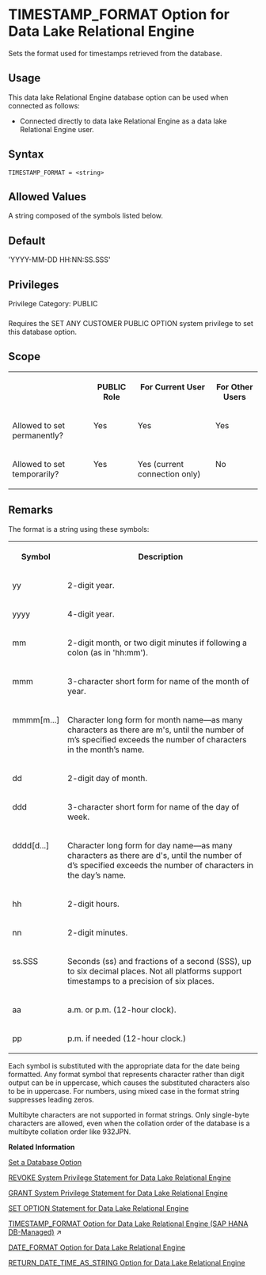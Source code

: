 <!-- loioa664875c84f21015ab41889496f22a0b -->

# TIMESTAMP\_FORMAT Option for Data Lake Relational Engine

Sets the format used for timestamps retrieved from the database.



<a name="loioa664875c84f21015ab41889496f22a0b__section_ajq_xqq_znb"/>

## Usage

This data lake Relational Engine database option can be used when connected as follows:

-   Connected directly to data lake Relational Engine as a data lake Relational Engine user.



<a name="loioa664875c84f21015ab41889496f22a0b__timestamp_format_syntax1"/>

## Syntax

```
TIMESTAMP_FORMAT = <string>
```



<a name="loioa664875c84f21015ab41889496f22a0b__timestamp_format_values1"/>

## Allowed Values

A string composed of the symbols listed below.



<a name="loioa664875c84f21015ab41889496f22a0b__timestamp_format_default1"/>

## Default

'YYYY-MM-DD HH:NN:SS.SSS'



<a name="loioa664875c84f21015ab41889496f22a0b__timestamp_format_priv1"/>

## Privileges

Privilege Category: PUBLIC



### 

Requires the SET ANY CUSTOMER PUBLIC OPTION system privilege to set this database option.



<a name="loioa664875c84f21015ab41889496f22a0b__timestamp_format_scope1"/>

## Scope


<table>
<tr>
<th valign="top">

 

</th>
<th valign="top">

PUBLIC Role

</th>
<th valign="top">

For Current User

</th>
<th valign="top">

For Other Users

</th>
</tr>
<tr>
<td valign="top">

Allowed to set permanently?

</td>
<td valign="top">

Yes

</td>
<td valign="top">

Yes

</td>
<td valign="top">

Yes

</td>
</tr>
<tr>
<td valign="top">

Allowed to set temporarily?

</td>
<td valign="top">

Yes

</td>
<td valign="top">

Yes \(current connection only\)

</td>
<td valign="top">

No

</td>
</tr>
</table>



<a name="loioa664875c84f21015ab41889496f22a0b__timestamp_format_remarks1"/>

## Remarks

The format is a string using these symbols:


<table>
<tr>
<th valign="top" rowspan="1">

Symbol

</th>
<th valign="top" rowspan="1">

Description

</th>
</tr>
<tr>
<td valign="top" rowspan="1">

yy

</td>
<td valign="top" rowspan="1">

2-digit year.

</td>
</tr>
<tr>
<td valign="top" rowspan="1">

yyyy

</td>
<td valign="top" rowspan="1">

4-digit year.

</td>
</tr>
<tr>
<td valign="top" rowspan="1">

mm

</td>
<td valign="top" rowspan="1">

2-digit month, or two digit minutes if following a colon \(as in 'hh:mm'\).

</td>
</tr>
<tr>
<td valign="top" rowspan="1">

mmm

</td>
<td valign="top" rowspan="1">

3-character short form for name of the month of year.

</td>
</tr>
<tr>
<td valign="top" rowspan="1">

mmmm\[m...\]

</td>
<td valign="top" rowspan="1">

Character long form for month name—as many characters as there are m's, until the number of m’s specified exceeds the number of characters in the month’s name.

</td>
</tr>
<tr>
<td valign="top" rowspan="1">

dd

</td>
<td valign="top" rowspan="1">

2-digit day of month.

</td>
</tr>
<tr>
<td valign="top" rowspan="1">

ddd

</td>
<td valign="top" rowspan="1">

3-character short form for name of the day of week.

</td>
</tr>
<tr>
<td valign="top" rowspan="1">

dddd\[d...\]

</td>
<td valign="top" rowspan="1">

Character long form for day name—as many characters as there are d's, until the number of d’s specified exceeds the number of characters in the day’s name.

</td>
</tr>
<tr>
<td valign="top" rowspan="1">

hh

</td>
<td valign="top" rowspan="1">

2-digit hours.

</td>
</tr>
<tr>
<td valign="top" rowspan="1">

nn

</td>
<td valign="top" rowspan="1">

2-digit minutes.

</td>
</tr>
<tr>
<td valign="top" rowspan="1">

ss.SSS

</td>
<td valign="top" rowspan="1">

Seconds \(ss\) and fractions of a second \(SSS\), up to six decimal places. Not all platforms support timestamps to a precision of six places.

</td>
</tr>
<tr>
<td valign="top" rowspan="1">

aa

</td>
<td valign="top" rowspan="1">

a.m. or p.m. \(12-hour clock\).

</td>
</tr>
<tr>
<td valign="top" rowspan="1">

pp

</td>
<td valign="top" rowspan="1">

p.m. if needed \(12-hour clock.\)

</td>
</tr>
</table>

Each symbol is substituted with the appropriate data for the date being formatted. Any format symbol that represents character rather than digit output can be in uppercase, which causes the substituted characters also to be in uppercase. For numbers, using mixed case in the format string suppresses leading zeros.

Multibyte characters are not supported in format strings. Only single-byte characters are allowed, even when the collation order of the database is a multibyte collation order like 932JPN.

**Related Information**  


[Set a Database Option](set-a-database-option-0dcb893.md "You set options with the SET OPTION statement.")

[REVOKE System Privilege Statement for Data Lake Relational Engine](../080-sql-statements/revoke-system-privilege-statement-for-data-lake-relational-engine-a3eadda.md "Removes specific system privileges from specific users and the right to administer the privilege.")

[GRANT System Privilege Statement for Data Lake Relational Engine](../080-sql-statements/grant-system-privilege-statement-for-data-lake-relational-engine-a3dfcb0.md "Grants specific system privileges to users or roles, with or without administrative rights.")

[SET OPTION Statement for Data Lake Relational Engine](../080-sql-statements/set-option-statement-for-data-lake-relational-engine-a625da7.md "Changes options that affect the behavior of the database and its compatibility with Transact-SQL. Setting the value of an option can change the behavior for all users or an individual user, in either a temporary or permanent scope.")

[TIMESTAMP_FORMAT Option for Data Lake Relational Engine (SAP HANA DB-Managed)](https://help.sap.com/viewer/a898e08b84f21015969fa437e89860c8/2024_3_QRC/en-US/002566cefa3a43bca454142befc1cdac.html "Sets the format used for timestamps retrieved from the database.") :arrow_upper_right:

[DATE\_FORMAT Option for Data Lake Relational Engine](date-format-option-for-data-lake-relational-engine-a632563.md "Sets the format used for dates retrieved from the database.")

[RETURN\_DATE\_TIME\_AS\_STRING Option for Data Lake Relational Engine](return-date-time-as-string-option-for-data-lake-relational-engine-a652ffd.md "Controls how a date, time, or timestamp value is passed to the client application when queried.")


